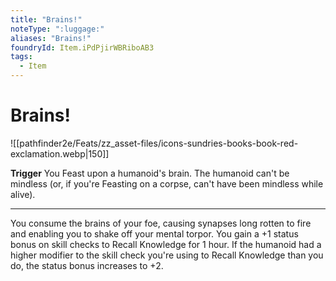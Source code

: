 ```yaml
---
title: "Brains!"
noteType: ":luggage:"
aliases: "Brains!"
foundryId: Item.iPdPjirWBRiboAB3
tags:
  - Item
---
```


# Brains!
![[pathfinder2e/Feats/zz_asset-files/icons-sundries-books-book-red-exclamation.webp|150]]

**Trigger** You Feast upon a humanoid's brain. The humanoid can't be mindless (or, if you're Feasting on a corpse, can't have been mindless while alive).

* * *

You consume the brains of your foe, causing synapses long rotten to fire and enabling you to shake off your mental torpor. You gain a +1 status bonus on skill checks to Recall Knowledge for 1 hour. If the humanoid had a higher modifier to the skill check you're using to Recall Knowledge than you do, the status bonus increases to +2.
